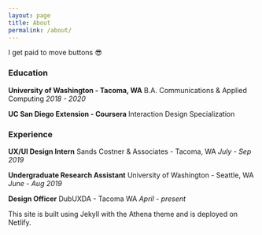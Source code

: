 ```yaml
---
layout: page
title: About
permalink: /about/
---
```


I get paid to move buttons 😎

### Education
**University of Washington - Tacoma, WA**
B.A. Communications & Applied Computing
_2018 - 2020_

**UC San Diego Extension - Coursera**
Interaction Design Specialization

### Experience
**UX/UI Design Intern**
Sands Costner & Associates - Tacoma, WA
_July - Sep 2019_

**Undergraduate Research Assistant**
University of Washington - Seattle, WA
_June - Aug 2019_

**Design Officer**
DubUXDA - Tacoma WA
_April - present_


This site is built using Jekyll with the Athena theme and is deployed on Netlify.
